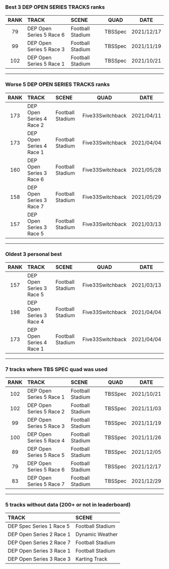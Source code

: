 ### Best 3 DEP OPEN SERIES TRACKS ranks
|RANK|TRACK|SCENE|QUAD|DATE|
|:---:|:---|:---|:---:|:---:|
|79|DEP Open Series 5 Race 6|Football Stadium|TBSSpec|2021/12/17|
|99|DEP Open Series 5 Race 3|Football Stadium|TBSSpec|2021/11/19|
|102|DEP Open Series 5 Race 1|Football Stadium|TBSSpec|2021/10/21|
---
### Worse 5 DEP OPEN SERIES TRACKS ranks
|RANK|TRACK|SCENE|QUAD|DATE|
|:---:|:---|:---|:---:|:---:|
|173|DEP Open Series 4 Race 2|Football Stadium|Five33Switchback|2021/04/11|
|173|DEP Open Series 4 Race 1|Football Stadium|Five33Switchback|2021/04/04|
|160|DEP Open Series 3 Race 6|Football Stadium|Five33Switchback|2021/05/28|
|158|DEP Open Series 3 Race 7|Football Stadium|Five33Switchback|2021/05/29|
|157|DEP Open Series 3 Race 5|Football Stadium|Five33Switchback|2021/03/13|
---
### Oldest 3 personal best
|RANK|TRACK|SCENE|QUAD|DATE|
|:---:|:---|:---|:---:|:---:|
|157|DEP Open Series 3 Race 5|Football Stadium|Five33Switchback|2021/03/13|
|198|DEP Open Series 3 Race 4|Football Stadium|Five33Switchback|2021/04/04|
|173|DEP Open Series 4 Race 1|Football Stadium|Five33Switchback|2021/04/04|
---
### 7 tracks where TBS SPEC quad was used
|RANK|TRACK|SCENE|QUAD|DATE|
|:---:|:---|:---|:---:|:---:|
|102|DEP Open Series 5 Race 1|Football Stadium|TBSSpec|2021/10/21|
|102|DEP Open Series 5 Race 2|Football Stadium|TBSSpec|2021/11/03|
|99|DEP Open Series 5 Race 3|Football Stadium|TBSSpec|2021/11/19|
|100|DEP Open Series 5 Race 4|Football Stadium|TBSSpec|2021/11/26|
|89|DEP Open Series 5 Race 5|Football Stadium|TBSSpec|2021/12/05|
|79|DEP Open Series 5 Race 6|Football Stadium|TBSSpec|2021/12/17|
|83|DEP Open Series 5 Race 7|Football Stadium|TBSSpec|2021/12/29|
---
### 5 tracks without data (200+ or not in leaderboard)
|TRACK|SCENE|
|:---|:---|
|DEP Spec Series 1 Race 5|Football Stadium|
|DEP Open Series 2 Race 1|Dynamic Weather|
|DEP Open Series 2 Race 7|Football Stadium|
|DEP Open Series 3 Race 1|Football Stadium|
|DEP Open Series 3 Race 3|Karting Track|
